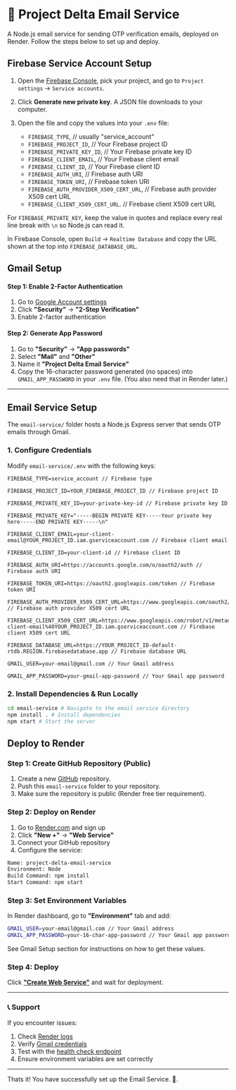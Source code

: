 # 🚀 Project Delta Email Service

A Node.js email service for sending OTP verification emails, deployed on Render. Follow the steps below to set up and deploy.


## Firebase Service Account Setup

1. Open the [Firebase Console](https://console.firebase.google.com/), pick your project, and go to `Project settings` → `Service accounts`.

2. Click **Generate new private key**. A JSON file downloads to your computer.

3. Open the file and copy the values into your `.env` file:

   - `FIREBASE_TYPE`, // usually "service_account"
   - `FIREBASE_PROJECT_ID`, // Your Firebase project ID
   - `FIREBASE_PRIVATE_KEY_ID`, // Your Firebase private key ID
   - `FIREBASE_CLIENT_EMAIL`, // Your Firebase client email
   - `FIREBASE_CLIENT_ID`, // Your Firebase client ID
   - `FIREBASE_AUTH_URI`, // Firebase auth URI
   - `FIREBASE_TOKEN_URI`, // Firebase token URI
   - `FIREBASE_AUTH_PROVIDER_X509_CERT_URL`, // Firebase auth provider X509 cert URL
   - `FIREBASE_CLIENT_X509_CERT_URL`. // Firebase client X509 cert URL

For `FIREBASE_PRIVATE_KEY`, keep the value in quotes and replace every real line break with `\n` so Node.js can read it.

In Firebase Console, open `Build` → `Realtime Database` and copy the URL shown at the top into `FIREBASE_DATABASE_URL`.

## Gmail Setup

#### Step 1: Enable 2-Factor Authentication

1. Go to [Google Account settings](https://myaccount.google.com/)
2. Click **"Security"** → **"2-Step Verification"**
3. Enable 2-factor authentication

#### Step 2: Generate App Password

1. Go to **"Security"** → **"App passwords"**
2. Select **"Mail"** and **"Other"**
3. Name it **"Project Delta Email Service"**
4. Copy the 16-character password generated (no spaces) into `GMAIL_APP_PASSWORD` in your `.env` file. (You also need that in Render later.)

---

## Email Service Setup

The `email-service/` folder hosts a Node.js Express server that sends OTP emails through Gmail. 

### 1. Configure Credentials

Modify `email-service/.env` with the following keys:

```env
FIREBASE_TYPE=service_account // Firebase type

FIREBASE_PROJECT_ID=YOUR_FIREBASE_PROJECT_ID // Firebase project ID

FIREBASE_PRIVATE_KEY_ID=your-private-key-id // Firebase private key ID

FIREBASE_PRIVATE_KEY="-----BEGIN PRIVATE KEY-----Your private key here-----END PRIVATE KEY-----\n"

FIREBASE_CLIENT_EMAIL=your-client-email@YOUR_PROJECT_ID.iam.gserviceaccount.com // Firebase client email

FIREBASE_CLIENT_ID=your-client-id // Firebase client ID

FIREBASE_AUTH_URI=https://accounts.google.com/o/oauth2/auth // Firebase auth URI

FIREBASE_TOKEN_URI=https://oauth2.googleapis.com/token // Firebase token URI

FIREBASE_AUTH_PROVIDER_X509_CERT_URL=https://www.googleapis.com/oauth2/v1/certs // Firebase auth provider X509 cert URL

FIREBASE_CLIENT_X509_CERT_URL=https://www.googleapis.com/robot/v1/metadata/x509/your-client-email%40YOUR_PROJECT_ID.iam.gserviceaccount.com // Firebase client X509 cert URL

FIREBASE_DATABASE_URL=https://YOUR_PROJECT_ID-default-rtdb.REGION.firebasedatabase.app // Firebase database URL

GMAIL_USER=your-email@gmail.com // Your Gmail address

GMAIL_APP_PASSWORD=your-gmail-app-password // Your Gmail app password
```

### 2. Install Dependencies & Run Locally

```bash
cd email-service # Navigate to the email service directory
npm install . # Install dependencies
npm start # Start the server
```

## Deploy to Render

### Step 1: Create GitHub Repository (Public)

1. Create a new [GitHub](https://github.com/new) repository.
2. Push this `email-service` folder to your repository.
3. Make sure the repository is public (Render free tier requirement).

### Step 2: Deploy on Render

1. Go to [Render.com](https://render.com/) and sign up
2. Click **"New +"** → **"Web Service"**
3. Connect your GitHub repository
4. Configure the service:

```bash
Name: project-delta-email-service
Environment: Node
Build Command: npm install
Start Command: npm start
```

### Step 3: Set Environment Variables

In Render dashboard, go to **"Environment"** tab and add:

```bash
GMAIL_USER=your-email@gmail.com // Your Gmail address
GMAIL_APP_PASSWORD=your-16-char-app-password // Your Gmail app password
```
See Gmail Setup section for instructions on how to get these values.

### Step 4: Deploy

Click [**"Create Web Service"**](https://render.com/) and wait for deployment.

---

### 📞 Support

If you encounter issues:

1. Check [Render logs](https://render.com/docs/logs)
2. Verify [Gmail credentials](https://myaccount.google.com)
3. Test with the [health check endpoint](https://render.com/docs/deploy-web-service#health-check)
4. Ensure environment variables are set correctly

---

Thats it! You have successfully set up the Email Service. 🎉.